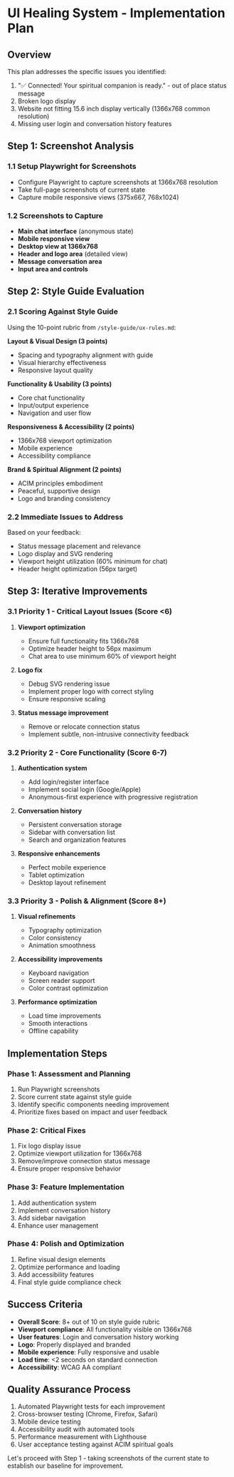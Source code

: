 # UI Healing System - Implementation Plan

## Overview
This plan addresses the specific issues you identified:
1. "✅ Connected! Your spiritual companion is ready." - out of place status message
2. Broken logo display  
3. Website not fitting 15.6 inch display vertically (1366x768 common resolution)
4. Missing user login and conversation history features

## Step 1: Screenshot Analysis

### 1.1 Setup Playwright for Screenshots
- Configure Playwright to capture screenshots at 1366x768 resolution
- Take full-page screenshots of current state
- Capture mobile responsive views (375x667, 768x1024)

### 1.2 Screenshots to Capture
- **Main chat interface** (anonymous state)
- **Mobile responsive view**
- **Desktop view at 1366x768**
- **Header and logo area** (detailed view)
- **Message conversation area** 
- **Input area and controls**

## Step 2: Style Guide Evaluation

### 2.1 Scoring Against Style Guide
Using the 10-point rubric from `/style-guide/ux-rules.md`:

**Layout & Visual Design (3 points)**
- Spacing and typography alignment with guide
- Visual hierarchy effectiveness
- Responsive layout quality

**Functionality & Usability (3 points)**  
- Core chat functionality
- Input/output experience
- Navigation and user flow

**Responsiveness & Accessibility (2 points)**
- 1366x768 viewport optimization
- Mobile experience
- Accessibility compliance

**Brand & Spiritual Alignment (2 points)**
- ACIM principles embodiment
- Peaceful, supportive design
- Logo and branding consistency

### 2.2 Immediate Issues to Address
Based on your feedback:
- Status message placement and relevance
- Logo display and SVG rendering
- Viewport height utilization (60% minimum for chat)
- Header height optimization (56px target)

## Step 3: Iterative Improvements

### 3.1 Priority 1 - Critical Layout Issues (Score <6)
1. **Viewport optimization**
   - Ensure full functionality fits 1366x768
   - Optimize header height to 56px maximum
   - Chat area to use minimum 60% of viewport height

2. **Logo fix**
   - Debug SVG rendering issue
   - Implement proper logo with correct styling
   - Ensure responsive scaling

3. **Status message improvement**
   - Remove or relocate connection status
   - Implement subtle, non-intrusive connectivity feedback

### 3.2 Priority 2 - Core Functionality (Score 6-7)
1. **Authentication system**
   - Add login/register interface
   - Implement social login (Google/Apple)
   - Anonymous-first experience with progressive registration

2. **Conversation history**  
   - Persistent conversation storage
   - Sidebar with conversation list
   - Search and organization features

3. **Responsive enhancements**
   - Perfect mobile experience
   - Tablet optimization
   - Desktop layout refinement

### 3.3 Priority 3 - Polish & Alignment (Score 8+)
1. **Visual refinements**
   - Typography optimization
   - Color consistency
   - Animation smoothness

2. **Accessibility improvements**
   - Keyboard navigation
   - Screen reader support
   - Color contrast optimization

3. **Performance optimization**
   - Load time improvements
   - Smooth interactions
   - Offline capability

## Implementation Steps

### Phase 1: Assessment and Planning
1. Run Playwright screenshots
2. Score current state against style guide
3. Identify specific components needing improvement
4. Prioritize fixes based on impact and user feedback

### Phase 2: Critical Fixes
1. Fix logo display issue
2. Optimize viewport utilization for 1366x768
3. Remove/improve connection status message
4. Ensure proper responsive behavior

### Phase 3: Feature Implementation  
1. Add authentication system
2. Implement conversation history
3. Add sidebar navigation
4. Enhance user management

### Phase 4: Polish and Optimization
1. Refine visual design elements
2. Optimize performance and loading
3. Add accessibility features
4. Final style guide compliance check

## Success Criteria
- **Overall Score**: 8+ out of 10 on style guide rubric
- **Viewport compliance**: All functionality visible on 1366x768
- **User features**: Login and conversation history working
- **Logo**: Properly displayed and branded
- **Mobile experience**: Fully responsive and usable
- **Load time**: <2 seconds on standard connection
- **Accessibility**: WCAG AA compliant

## Quality Assurance Process
1. Automated Playwright tests for each improvement
2. Cross-browser testing (Chrome, Firefox, Safari)
3. Mobile device testing
4. Accessibility audit with automated tools
5. Performance measurement with Lighthouse
6. User acceptance testing against ACIM spiritual goals

Let's proceed with Step 1 - taking screenshots of the current state to establish our baseline for improvement.
